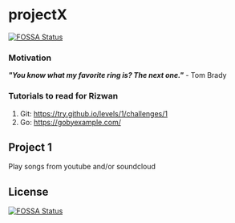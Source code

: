 # projectX
[![FOSSA Status](https://app.fossa.io/api/projects/git%2Bgithub.com%2Farsarana%2FprojectX.svg?type=shield)](https://app.fossa.io/projects/git%2Bgithub.com%2Farsarana%2FprojectX?ref=badge_shield)


### Motivation
  _**"You know what my favorite ring is? The next one."**_ - Tom Brady

### Tutorials to read for Rizwan
  
  1. Git: https://try.github.io/levels/1/challenges/1
  2. Go: https://gobyexample.com/

## Project 1

Play songs from youtube and/or soundcloud


## License
[![FOSSA Status](https://app.fossa.io/api/projects/git%2Bgithub.com%2Farsarana%2FprojectX.svg?type=large)](https://app.fossa.io/projects/git%2Bgithub.com%2Farsarana%2FprojectX?ref=badge_large)